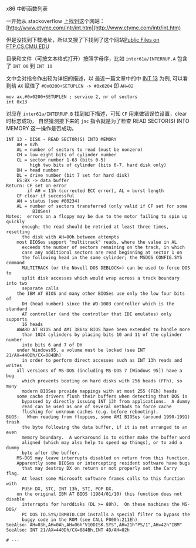 x86 中断函数列表

一开始从 stackoverflow 上找到这个网站：
[http://www.ctyme.com/intr/int.htm](http://www.ctyme.com/intr/int.htm)

但是没找到下载地址，所以又搜了下找到了这个网站[Public Files on FTP.CS.CMU.EDU](https://www.cs.cmu.edu/~ralf/files.html)

目录和文件（可按文本格式打开）按照字母序，比如 `inter61a/INTERRUP.A` 包含了 `INT 00` 到 `INT 10`

文中会对指令作出较为详细的描述，以 最近一篇文章中的中
[INT 13](https://github.com/sunym1993/flash-linux0.11-talk/blob/547ef4b440ff2ed1be2204e459316a39e9a734fc/%E4%B8%80%E4%BA%9B%E9%9D%9E%E5%BF%85%E8%A6%81%E7%9A%84%E8%B5%84%E6%96%99/linux-0.11/boot/bootsect.s#L71) 
为例, 可以看到给 `AX` 赋值了 `#0x0200+SETUPLEN -> #0x0204` 即 `AH=02`

```assembly
mov	ax,#0x0200+SETUPLEN	; service 2, nr of sectors
int	0x13
```

对应在 `inter61a/INTERRUP.B` 找到如下描述，可知 `CF` 用来做错误位设置，clear 时标志成功，
自然猜测接下来的 `jnc` 指令就是为了检查 READ SECTOR(S) INTO MEMORY 这一操作是否成功。

```shell
INT 13 - DISK - READ SECTOR(S) INTO MEMORY
	AH = 02h
	AL = number of sectors to read (must be nonzero)
	CH = low eight bits of cylinder number
	CL = sector number 1-63 (bits 0-5)
	     high two bits of cylinder (bits 6-7, hard disk only)
	DH = head number
	DL = drive number (bit 7 set for hard disk)
	ES:BX -> data buffer
Return: CF set on error
	    if AH = 11h (corrected ECC error), AL = burst length
	CF clear if successful
	AH = status (see #00234)
	AL = number of sectors transferred (only valid if CF set for some
	      BIOSes)
Notes:	errors on a floppy may be due to the motor failing to spin up quickly
	  enough; the read should be retried at least three times, resetting
	  the disk with AH=00h between attempts
	most BIOSes support "multitrack" reads, where the value in AL
	  exceeds the number of sectors remaining on the track, in which
	  case any additional sectors are read beginning at sector 1 on
	  the following head in the same cylinder; the MSDOS CONFIG.SYS command
	  MULTITRACK (or the Novell DOS DEBLOCK=) can be used to force DOS to
	  split disk accesses which would wrap across a track boundary into two
	  separate calls
	the IBM AT BIOS and many other BIOSes use only the low four bits of
	  DH (head number) since the WD-1003 controller which is the standard
	  AT controller (and the controller that IDE emulates) only supports
	  16 heads
	AWARD AT BIOS and AMI 386sx BIOS have been extended to handle more
	  than 1024 cylinders by placing bits 10 and 11 of the cylinder number
	  into bits 6 and 7 of DH
	under Windows95, a volume must be locked (see INT 21/AX=440Dh/CX=084Bh)
	  in order to perform direct accesses such as INT 13h reads and writes
	all versions of MS-DOS (including MS-DOS 7 [Windows 95]) have a bug
	  which prevents booting on hard disks with 256 heads (FFh), so many
	  modern BIOSes provide mappings with at most 255 (FEh) heads
	some cache drivers flush their buffers when detecting that DOS is
	  bypassed by directly issuing INT 13h from applications.  A dummy
	  read can be used as one of several methods to force cache
	  flushing for unknown caches (e.g. before rebooting).
BUGS:	When reading from floppies, some AMI BIOSes (around 1990-1991) trash
	  the byte following the data buffer, if it is not arranged to an even
	  memory boundary.  A workaround is to either make the buffer word
	  aligned (which may also help to speed up things), or to add a dummy
	  byte after the buffer.
	MS-DOS may leave interrupts disabled on return from this function.
	Apparently some BIOSes or intercepting resident software have bugs
	  that may destroy DX on return or not properly set the Carry flag.
	  At least some Microsoft software frames calls to this function with
	  PUSH DX, STC, INT 13h, STI, POP DX.
	on the original IBM AT BIOS (1984/01/10) this function does not disable
	  interrupts for harddisks (DL >= 80h).	 On these machines the MS-DOS/
	  PC DOS IO.SYS/IBMBIO.COM installs a special filter to bypass the
	  buggy code in the ROM (see CALL F000h:211Eh)
SeeAlso: AH=03h,AH=0Ah,AH=06h"V10DISK.SYS",AH=21h"PS/1",AH=42h"IBM"
SeeAlso: INT 21/AX=440Dh/CX=084Bh,INT 4D/AH=02h

# ···

```
